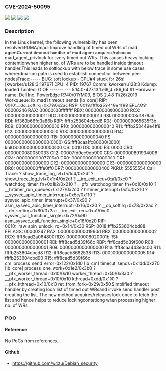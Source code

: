 ### [CVE-2024-50095](https://cve.mitre.org/cgi-bin/cvename.cgi?name=CVE-2024-50095)
![](https://img.shields.io/static/v1?label=Product&message=Linux&color=blue)
![](https://img.shields.io/static/v1?label=Version&message=&color=brightgreen)
![](https://img.shields.io/static/v1?label=Version&message=1da177e4c3f41524e886b7f1b8a0c1fc7321cac2%20&color=brightgreen)
![](https://img.shields.io/static/v1?label=Vulnerability&message=n%2Fa&color=blue)

### Description

In the Linux kernel, the following vulnerability has been resolved:RDMA/mad: Improve handling of timed out WRs of mad agentCurrent timeout handler of mad agent acquires/releases mad_agent_privlock for every timed out WRs. This causes heavy locking contentionwhen higher no. of WRs are to be handled inside timeout handler.This leads to softlockup with below trace in some use cases whererdma-cm path is used to establish connection between peer nodesTrace:----- BUG: soft lockup - CPU#4 stuck for 26s! [kworker/u128:3:19767] CPU: 4 PID: 19767 Comm: kworker/u128:3 Kdump: loaded Tainted: G OE     -------  ---  5.14.0-427.13.1.el9_4.x86_64 #1 Hardware name: Dell Inc. PowerEdge R740/01YM03, BIOS 2.4.8 11/26/2019 Workqueue: ib_mad1 timeout_sends [ib_core] RIP: 0010:__do_softirq+0x78/0x2ac RSP: 0018:ffffb253449e4f98 EFLAGS: 00000246 RAX: 00000000ffffffff RBX: 0000000000000000 RCX: 000000000000001f RDX: 000000000000001d RSI: 000000003d1879ab RDI: fff363b66fd3a86b RBP: ffffb253604cbcd8 R08: 0000009065635f3b R09: 0000000000000000 R10: 0000000000000040 R11: ffffb253449e4ff8 R12: 0000000000000000 R13: 0000000000000000 R14: 0000000000000000 R15: 0000000000000040 FS:  0000000000000000(0000) GS:ffff8caa1fc80000(0000) knlGS:0000000000000000 CS:  0010 DS: 0000 ES: 0000 CR0: 0000000080050033 CR2: 00007fd9ec9db900 CR3: 0000000891934006 CR4: 00000000007706e0 DR0: 0000000000000000 DR1: 0000000000000000 DR2: 0000000000000000 DR3: 0000000000000000 DR6: 00000000fffe0ff0 DR7: 0000000000000400 PKRU: 55555554 Call Trace:  <IRQ>  ? show_trace_log_lvl+0x1c4/0x2df  ? show_trace_log_lvl+0x1c4/0x2df  ? __irq_exit_rcu+0xa1/0xc0  ? watchdog_timer_fn+0x1b2/0x210  ? __pfx_watchdog_timer_fn+0x10/0x10  ? __hrtimer_run_queues+0x127/0x2c0  ? hrtimer_interrupt+0xfc/0x210  ? __sysvec_apic_timer_interrupt+0x5c/0x110  ? sysvec_apic_timer_interrupt+0x37/0x90  ? asm_sysvec_apic_timer_interrupt+0x16/0x20  ? __do_softirq+0x78/0x2ac  ? __do_softirq+0x60/0x2ac  __irq_exit_rcu+0xa1/0xc0  sysvec_call_function_single+0x72/0x90  </IRQ>  <TASK>  asm_sysvec_call_function_single+0x16/0x20 RIP: 0010:_raw_spin_unlock_irq+0x14/0x30 RSP: 0018:ffffb253604cbd88 EFLAGS: 00000247 RAX: 000000000001960d RBX: 0000000000000002 RCX: ffff8cad2a064800 RDX: 000000008020001b RSI: 0000000000000001 RDI: ffff8cad5d39f66c RBP: ffff8cad5d39f600 R08: 0000000000000001 R09: 0000000000000000 R10: ffff8caa443e0c00 R11: ffffb253604cbcd8 R12: ffff8cacb8682538 R13: 0000000000000005 R14: ffffb253604cbd90 R15: ffff8cad5d39f66c  cm_process_send_error+0x122/0x1d0 [ib_cm]  timeout_sends+0x1dd/0x270 [ib_core]  process_one_work+0x1e2/0x3b0  ? __pfx_worker_thread+0x10/0x10  worker_thread+0x50/0x3a0  ? __pfx_worker_thread+0x10/0x10  kthread+0xdd/0x100  ? __pfx_kthread+0x10/0x10  ret_from_fork+0x29/0x50  </TASK>Simplified timeout handler by creating local list of timed out WRsand invoke send handler post creating the list. The new method acquires/releases lock once to fetch the list and hence helps to reduce lockingcontetiong when processing higher no. of WRs

### POC

#### Reference
No PoCs from references.

#### Github
- https://github.com/w4zu/Debian_security

